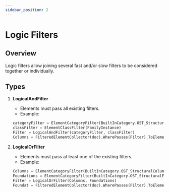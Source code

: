 ```yaml
---
sidebar_position: 2
---
```


# Logic Filters

## Overview
Logic filters allow joining several fast and/or slow filters to be considered together or individually. 

## Types
1. **LogicalAndFilter**
    - Elements must pass all existing filters.
    - Example:
    ```python
    categoryFilter = ElementCategoryFilter(BuiltInCategory.OST_StructuralColumns)
    classFilter = ElementClassFilter(FamilyInstance)
    Filter = LogicalAndFilter(categoryFilter, classFilter)
    Columns = FilteredElementCollector(doc).WherePasses(Filter).ToElements()
    ```

2. **LogicalOrFilter**
    - Elements must pass at least one of the existing filters.
    - Example:
    ```python
    Columns = ElementCategoryFilter(BuiltInCategory.OST_StructuralColumns)
    Foundations = ElementCategoryFilter(BuiltInCategory.OST_StructuralFoundation)
    Filter = LogicalOrFilter(Columns, Foundations)
    Foundat = FilteredElementCollector(doc).WherePasses(Filter).ToElements()
    ```
